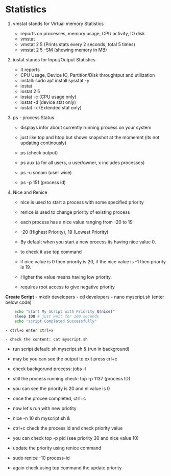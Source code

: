 # Statistics

1. vmstat stands for Virtual memory Statistics
    - reports on processes, memory usage, CPU activity, IO disk
    - vmstat 
    - vmstat 2 5 (Prints stats every 2 seconds, total 5 times) 
    - vmstat 2 5 -SM (showing memory in MB)

2. iostat stands for Input/Output Statistics
    - It reports
    - CPU Usage, Device IO, Partition/Disk throughtput and utilization
    - install: sudo apt install sysstat -y
    - iostat
    - iostat 2 5
    - iostat -c (CPU usage only)
    - iostat -d (device stat only)
    - iostat -x (Extended stat only)

3.  ps - process Status
    - displays infor about currently running process on your system
    - just like top and htop but shows snapshot at the momemnt (its not updating continously)

    - ps (check output)
    - ps aux (a for all users, u user/owner, x includes processes)
    - ps -u sonam (user wise)
    - ps -p 151 (process id)

4. Nice and Renice

    - nice is used to start a process with some specified priority
    - renice is used to change priority of existing process
    - each process has a nice value ranging from -20 to 19
    - -20 (Highest Priority), 19 (Lowest Priority)
    - By default when you start a new process its having nice value 0.
    - to check it use top command
    - if nice value is 0 then priority is 20, if the nice value is -1 then priority is 19.

    - Higher the value means having low priority.
    - requires root access to give negative priority

**Create Script**
    - mkdir developers
    - cd developers
    - nano myscript.sh (enter below code)
```bash
    echo "Start My SCript with Priority $(nice)"
    sleep 100 # just wait for 100 seconds
    echo "script Completed Successfully"
```
    - ctrl+o enter ctrl+x 

    - check the content: cat myscript.sh

- run script default: sh myscript.sh & (run in background)
- may be you can see the output to exit press crl+c
- check backgorund process: jobs -l
- still the process running check: top -p 1137 (process ID)
- you can see the priority is 20 and ni value is 0

- once the procee completed, ctrl+c
- now let's run with new priotity
- nice -n 10 sh myscript.sh & 
- ctrl+c check the process id and check priority value 
- you can check top -p pid (see priority 30 and nice value 10)

- update the priority using renice command
- sudo renice -10 process-id
- again check using top command the update priority















